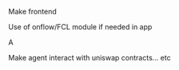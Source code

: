 Make frontend

Use of onflow/FCL module if needed in app

A


Make agent interact with uniswap contracts... etc